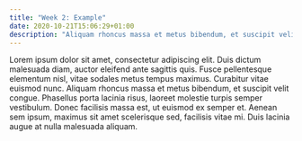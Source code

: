 ```yaml
---
title: "Week 2: Example"
date: 2020-10-21T15:06:29+01:00
description: "Aliquam rhoncus massa et metus bibendum, et suscipit velit congue. Phasellus porta lacinia risus, laoreet molestie turpis semper vestibulum."
---
```


Lorem ipsum dolor sit amet, consectetur adipiscing elit. Duis dictum malesuada diam, auctor eleifend ante sagittis quis. Fusce pellentesque elementum nisl, vitae sodales metus tempus maximus. Curabitur vitae euismod nunc. Aliquam rhoncus massa et metus bibendum, et suscipit velit congue. Phasellus porta lacinia risus, laoreet molestie turpis semper vestibulum. Donec facilisis massa est, ut euismod ex semper et. Aenean sem ipsum, maximus sit amet scelerisque sed, facilisis vitae mi. Duis lacinia augue at nulla malesuada aliquam.
